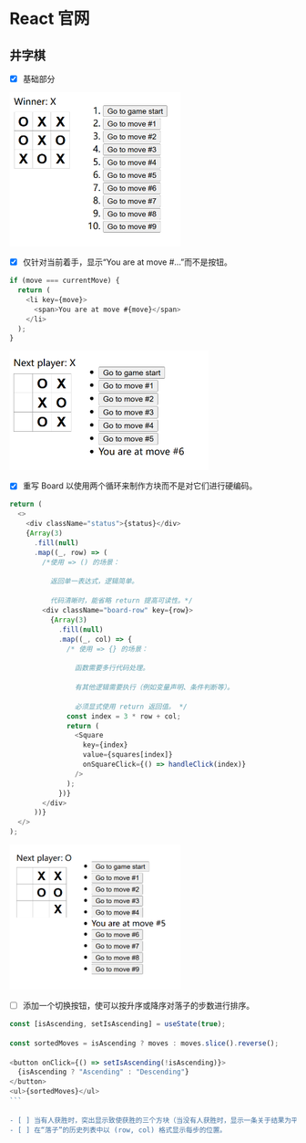 # React 官网

## 井字棋

- [x] 基础部分

<img src="public/showinit.png" alt="初始版本1" width="300"/>

- [x] 仅针对当前着手，显示“You are at move #…”而不是按钮。

```js
if (move === currentMove) {
  return (
    <li key={move}>
      <span>You are at move #{move}</span>
    </li>
  );
}
```

<img src="public/solution1.png" alt="解决1" width="350"/>

- [x] 重写 Board 以使用两个循环来制作方块而不是对它们进行硬编码。

```js
return (
  <>
    <div className="status">{status}</div>
    {Array(3)
      .fill(null)
      .map((_, row) => (
        /*使用 => () 的场景：

          返回单一表达式，逻辑简单。

          代码清晰时，能省略 return 提高可读性。*/
        <div className="board-row" key={row}>
          {Array(3)
            .fill(null)
            .map((_, col) => {
              /* 使用 => {} 的场景：

                函数需要多行代码处理。

                有其他逻辑需要执行（例如变量声明、条件判断等）。

                必须显式使用 return 返回值。 */
              const index = 3 * row + col;
              return (
                <Square
                  key={index}
                  value={squares[index]}
                  onSquareClick={() => handleClick(index)}
                />
              );
            })}
        </div>
      ))}
  </>
);
```

<img src="public/solution2.png" alt="解决2" width="300"/>

- [ ] 添加一个切换按钮，使可以按升序或降序对落子的步数进行排序。

````js
const [isAscending, setIsAscending] = useState(true);

const sortedMoves = isAscending ? moves : moves.slice().reverse();

<button onClick={() => setIsAscending(!isAscending)}>
  {isAscending ? "Ascending" : "Descending"}
</button>
<ul>{sortedMoves}</ul>
```

- [ ] 当有人获胜时，突出显示致使获胜的三个方块（当没有人获胜时，显示一条关于结果为平局的消息）。
- [ ] 在“落子”的历史列表中以 (row, col) 格式显示每步的位置。
````
